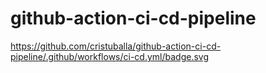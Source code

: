 # github-action-ci-cd-pipeline
https://github.com/cristuballa/github-action-ci-cd-pipeline/.github/workflows/ci-cd.yml/badge.svg
